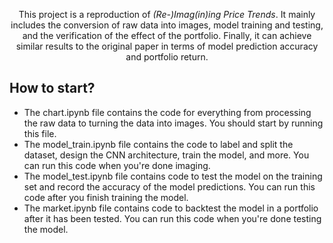<div align="center">

  <!-- 项目 Logo -->
  <!-- 
  <img src="path/to/your/logo.svg" alt="logo" width="200" height="auto" /> -->

  <!-- 项目名称 -->
  
  <!-- 项目 Slogan -->
  <p>
    This project is a reproduction of <i>(Re-)Imag(in)ing Price Trends</i>. It mainly includes the conversion of raw data into images, model training and testing, and the verification of the effect of the portfolio. Finally, it can achieve similar results to the original paper in terms of model prediction accuracy and portfolio return.
  </p>

  <!-- 徽章 -->
  <!-- 建议：从 shields.io 获取徽章 -->
<!--
  <p>
    <a href="https://github.com/your-username/your-repo-name/blob/main/LICENSE">
      <img alt="License" src="https://img.shields.io/github/license/your-username/your-repo-name?style=for-the-badge"/>
    </a>
    <a href="https://github.com/your-username/your-repo-name/actions/workflows/ci.yml">
      <img alt="CI Status" src="https://img.shields.io/github/actions/workflow/status/your-username/your-repo-name/ci.yml?style=for-the-badge&branch=main"/>
    </a>
    <a href="https://www.npmjs.com/package/your-package-name">
      <img alt="NPM Version" src="https://img.shields.io/npm/v/your-package-name?style=for-the-badge"/>
    </a>
    <a href="https://codecov.io/gh/your-username/your-repo-name">
      <img alt="Code Coverage" src="https://img.shields.io/codecov/c/github/your-username/your-repo-name?style=for-the-badge"/>
    </a>
  </p>
-->
</div>


## How to start?
* The chart.ipynb file contains the code for everything from processing the raw data to turning the data into images. You should start by running this file.
* The model_train.ipynb file contains the code to label and split the dataset, design the CNN architecture, train the model, and more. You can run this code when you're done imaging.
* The model_test.ipynb file contains code to test the model on the training set and record the accuracy of the model predictions. You can run this code after you finish training the model.
* The market.ipynb file contains code to backtest the model in a portfolio after it has been tested. You can run this code when you're done testing the model.
